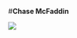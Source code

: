 #**Chase McFaddin**

<img width="500" src="https://giphy.com/gifs/4fWetbs5jmtOg/html5">

<!-- <img src="images/clint-patterson-4v9xuoiwuK4-unsplash.jpg" width="900" height="400">

Hey everyone! My name is Chase McFaddin. I was born and raised in small town Kingstree, South Carolina. I went to college in Myrtle Beach where I graduated with a Bachelor of Science in Recreation & Sport Management. I've worked in various different sales jobs for the last decade. Recently, I decided it was time for a change and have moved across the country to outside of the Seattle area to attend Code Fellows. My goal is to become a software developer and look forward to this new journey, which will hopefully be as rewarding as it is challenging. My hobbies include fantasy sports, video games, hiking and kayaking, watching lots of television and listening to podcasts.

You can connect with me here:

Linkedin: <a href="https://www.linkedin.com/in/chase-mcfaddin-62a8a548/ id="Linkedin"></a>
  
  
<img src="https://spotify-git-master.chasemcfaddin.vercel.app/api/spotify" alt="codeSTACKr Spotify Playing" width="350" />



<!--
**ChaseMcFaddin/ChaseMcFaddin** is a ✨ _special_ ✨ repository because its `README.md` (this file) appears on your GitHub profile.







